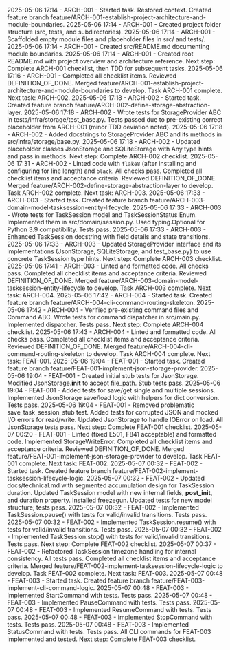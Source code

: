 2025-05-06 17:14 - ARCH-001 - Started task. Restored context. Created feature branch feature/ARCH-001-establish-project-architecture-and-module-boundaries.
2025-05-06 17:14 - ARCH-001 - Created project folder structure (src, tests, and subdirectories).
2025-05-06 17:14 - ARCH-001 - Scaffolded empty module files and placeholder files in src/ and tests/.
2025-05-06 17:14 - ARCH-001 - Created src/README.md documenting module boundaries.
2025-05-06 17:14 - ARCH-001 - Created root README.md with project overview and architecture reference. Next step: Complete ARCH-001 checklist, then TDD for subsequent tasks.
2025-05-06 17:16 - ARCH-001 - Completed all checklist items. Reviewed DEFINITION_OF_DONE. Merged feature/ARCH-001-establish-project-architecture-and-module-boundaries to develop. Task ARCH-001 complete. Next task: ARCH-002.
2025-05-06 17:18 - ARCH-002 - Started task. Created feature branch feature/ARCH-002-define-storage-abstraction-layer.
2025-05-06 17:18 - ARCH-002 - Wrote tests for StorageProvider ABC in tests/infra/storage/test_base.py. Tests passed due to pre-existing correct placeholder from ARCH-001 (minor TDD deviation noted).
2025-05-06 17:18 - ARCH-002 - Added docstrings to StorageProvider ABC and its methods in src/infra/storage/base.py.
2025-05-06 17:18 - ARCH-002 - Updated placeholder classes JsonStorage and SQLiteStorage with Any type hints and pass in methods. Next step: Complete ARCH-002 checklist.
2025-05-06 17:31 - ARCH-002 - Linted code with `flake8` (after installing and configuring for line length) and `black`. All checks pass. Completed all checklist items and acceptance criteria. Reviewed DEFINITION_OF_DONE. Merged feature/ARCH-002-define-storage-abstraction-layer to develop. Task ARCH-002 complete. Next task: ARCH-003.
2025-05-06 17:33 - ARCH-003 - Started task. Created feature branch feature/ARCH-003-domain-model-tasksession-entity-lifecycle.
2025-05-06 17:33 - ARCH-003 - Wrote tests for TaskSession model and TaskSessionStatus Enum. Implemented them in src/domain/session.py. Used typing.Optional for Python 3.9 compatibility. Tests pass.
2025-05-06 17:33 - ARCH-003 - Enhanced TaskSession docstring with field details and state transitions.
2025-05-06 17:33 - ARCH-003 - Updated StorageProvider interface and its implementations (JsonStorage, SQLiteStorage, and test_base.py) to use concrete TaskSession type hints. Next step: Complete ARCH-003 checklist.
2025-05-06 17:41 - ARCH-003 - Linted and formatted code. All checks pass. Completed all checklist items and acceptance criteria. Reviewed DEFINITION_OF_DONE. Merged feature/ARCH-003-domain-model-tasksession-entity-lifecycle to develop. Task ARCH-003 complete. Next task: ARCH-004.
2025-05-06 17:42 - ARCH-004 - Started task. Created feature branch feature/ARCH-004-cli-command-routing-skeleton.
2025-05-06 17:42 - ARCH-004 - Verified pre-existing command files and Command ABC. Wrote tests for command dispatcher in src/main.py. Implemented dispatcher. Tests pass. Next step: Complete ARCH-004 checklist.
2025-05-06 17:43 - ARCH-004 - Linted and formatted code. All checks pass. Completed all checklist items and acceptance criteria. Reviewed DEFINITION_OF_DONE. Merged feature/ARCH-004-cli-command-routing-skeleton to develop. Task ARCH-004 complete. Next task: FEAT-001.
2025-05-06 19:04 - FEAT-001 - Started task. Created feature branch feature/FEAT-001-implement-json-storage-provider.
2025-05-06 19:04 - FEAT-001 - Created initial stub tests for JsonStorage. Modified JsonStorage.__init__ to accept file_path. Stub tests pass.
2025-05-06 19:04 - FEAT-001 - Added tests for save/get single and multiple sessions. Implemented JsonStorage save/load logic with helpers for dict conversion. Tests pass.
2025-05-06 19:04 - FEAT-001 - Removed problematic save_task_session_stub test. Added tests for corrupted JSON and mocked I/O errors for read/write. Updated JsonStorage to handle IOError on load. All JsonStorage tests pass. Next step: Complete FEAT-001 checklist.
2025-05-07 00:20 - FEAT-001 - Linted (fixed E501, F841 acceptable) and formatted code. Implemented StorageWriteError. Completed all checklist items and acceptance criteria. Reviewed DEFINITION_OF_DONE. Merged feature/FEAT-001-implement-json-storage-provider to develop. Task FEAT-001 complete. Next task: FEAT-002.
2025-05-07 00:32 - FEAT-002 - Started task. Created feature branch feature/FEAT-002-implement-tasksession-lifecycle-logic.
2025-05-07 00:32 - FEAT-002 - Updated docs/technical.md with segmented accumulation design for TaskSession duration. Updated TaskSession model with new internal fields, __post_init__, and duration property. Installed freezegun. Updated tests for new model structure; tests pass.
2025-05-07 00:32 - FEAT-002 - Implemented TaskSession.pause() with tests for valid/invalid transitions. Tests pass.
2025-05-07 00:32 - FEAT-002 - Implemented TaskSession.resume() with tests for valid/invalid transitions. Tests pass.
2025-05-07 00:32 - FEAT-002 - Implemented TaskSession.stop() with tests for valid/invalid transitions. Tests pass. Next step: Complete FEAT-002 checklist.
2025-05-07 00:37 - FEAT-002 - Refactored TaskSession timezone handling for internal consistency. All tests pass. Completed all checklist items and acceptance criteria. Merged feature/FEAT-002-implement-tasksession-lifecycle-logic to develop. Task FEAT-002 complete. Next task: FEAT-003.
2025-05-07 00:48 - FEAT-003 - Started task. Created feature branch feature/FEAT-003-implement-cli-command-logic.
2025-05-07 00:48 - FEAT-003 - Implemented StartCommand with tests. Tests pass.
2025-05-07 00:48 - FEAT-003 - Implemented PauseCommand with tests. Tests pass.
2025-05-07 00:48 - FEAT-003 - Implemented ResumeCommand with tests. Tests pass.
2025-05-07 00:48 - FEAT-003 - Implemented StopCommand with tests. Tests pass.
2025-05-07 00:48 - FEAT-003 - Implemented StatusCommand with tests. Tests pass. All CLI commands for FEAT-003 implemented and tested. Next step: Complete FEAT-003 checklist.
